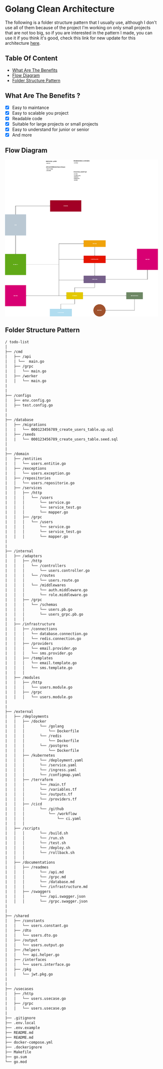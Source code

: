 # Golang Clean Architecture

The following is a folder structure pattern that I usually use, although I don't use all of them because of the project I'm working on only small projects that are not too big, so if you are interested in the pattern I made, you can use it if you think it's good, check this link for new update for this architecture [here](https://github.com/restuwahyu13/go-trakteer-api).

## Table Of Content

- [What Are The Benefits](#what-are-the-benefits-)
- [Flow Diagram](#flow-diagram)
- [Folder Structure Pattern](#folder-structure-pattern)

## What Are The Benefits ?

- [x] Easy to maintance
- [x] Easy to scalable you project
- [x] Readable code
- [x] Suitable for large projects or small projects
- [x] Easy to understand for junior or senior
- [x] And more

## Flow Diagram

<img src="./diagram.png" alt="flow-diagram"/>

## Folder Structure Pattern

```
/ todo-list
│
├── /cmd
│   ├── /api
│   │ └──  main.go
│   ├── /grpc
|   │   └── main.go
│   ├── /worker
|   │   └── main.go
|
|
├── /configs
│   ├── env.config.go
│   ├── test.config.go
|
|
├── /database
│   ├── /migrations
│   |   └── 000123456789_create_users_table.up.sql
│   ├── /seeds
│   |   └── 000123456789_create_users_table.seed.sql
│
|
├── /domain
│   ├── /entities
|   │   └── users.entitie.go
│   ├── /exceptions
|   │   └── users.exception.go
│   ├── /repositories
|   │   └── users.repositorie.go
│   ├── /services
|   │   ├── /http
|   │   │   └── /users
|   │   │       └── service.go
|   │   │       └── service_test.go
|   │   │       └── mapper.go
|   │   ├── /grpc
|   │   │   └── /users
|   │   │       └── service.go
|   │   │       └── service_test.go
|   │   │       └── mapper.go
|
|
├── /internal
│   ├── /adapters
|   │   ├── /http
|   │   │   └── /controllers
|   │   │       └── users.controller.go
|   │   │   └── /routes
|   │   │       └── users.route.go
|   │   │   └── /middlewares
|   │   │       └── auth.middleware.go
|   │   │       └── role.middleware.go
|   │   ├── /grpc
|   │   │   └── /schemas
|   │   │       └── users.pb.go
|   │   │       └── users_grpc.pb.go
|   |   │
│   ├── /infrastructure
|   │   ├── /connections
|   │   │   └── database.connection.go
|   │   │   └── redis.connection.go
|   │   ├── /providers
|   │   │   └── email.provider.go
|   │   │   └── sms.provider.go
|   │   ├── /templates
|   │   │   └── email.template.go
|   │   │   └── sms.template.go
|   │   │
│   ├── /modules
|   │   ├── /http
|   │   │   └── users.module.go
|   │   ├── /grpc
|   │   │   └── users.module.go
|
|
├── /external
│   ├── /deployments
|   │   ├── /docker
|   │   │       └── /golang
|   │   │           └── Dockerfile
|   │   │       └── /redis
|   │   │           └── Dockerfile
|   │   │       └── /postgres
|   │   │           └── Dockerfile
|   │   ├── /kubernetes
|   │   │       └── /deployment.yaml
|   │   │       └── /service.yaml
|   │   │       └── /ingress.yaml
|   │   │       └── /configmap.yaml
|   │   ├── /terraform
|   │   │       └── /main.tf
|   │   │       └── /variables.tf
|   │   │       └── /outputs.tf
|   │   │       └── /providers.tf
|   │   ├── /cicd
|   │   │       └── /github
|   │   │           └── /workflow
|   │   │               └── ci.yaml
|   │   │
│   ├── /scripts
|   │   │       └── /build.sh
|   │   │       └── /run.sh
|   │   │       └── /test.sh
|   │   │       └── /deploy.sh
|   │   │       └── /rollback.sh
|   │   │
│   ├── /documentations
|   │   ├── /readmes
|   │   │       └── /api.md
|   │   │       └── /grpc.md
|   │   │       └── /database.md
|   │   │       └── /infrastructure.md
|   │   ├── /swaggers
|   │   │       └── /api.swagger.json
|   │   │       └── /grpc.swagger.json
|
|
├── /shared
│   ├── /constants
|   │   └── users.constant.go
│   ├── /dto
|   │   └── users.dto.go
│   ├── /output
|   │   └── users.output.go
│   ├── /helpers
|   │   └── api.helper.go
│   ├── /interfaces
|   │   └── users.interface.go
│   ├── /pkg
|   │   └── jwt.pkg.go
|
|
├── /usecases
│   ├── /http
|   │   └── users.usecase.go
|   ├── /grpc
|   │   └── users.usecase.go
|
├── .gitignore
├── .env.local
├── .env.example
├── README.md
├── README.md
├── docker-compose.yml
├── .dockerignore
├── Makefile
├── go.sum
└── go.mod
```